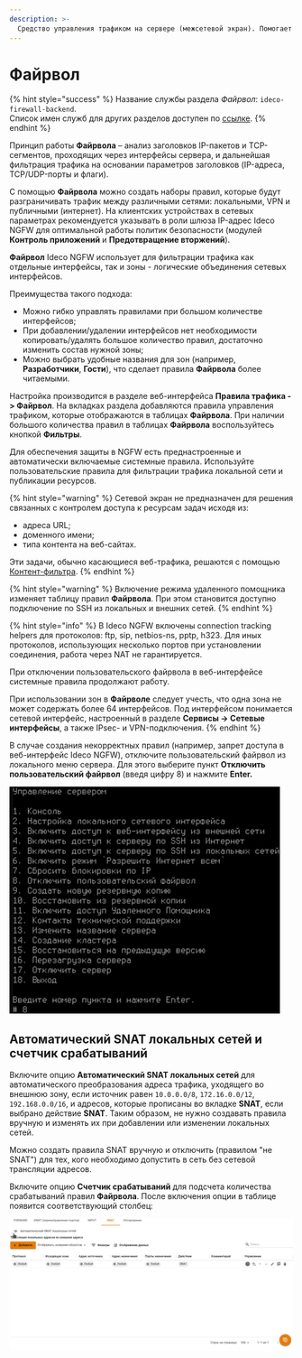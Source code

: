 ```yaml
---
description: >-
  Средство управления трафиком на сервере (межсетевой экран). Помогает ограничивать пользовательский трафик. 
---
```


# Файрвол

{% hint style="success" %}
Название службы раздела *Файрвол*: `ideco-firewall-backend`. \
Список имен служб для других разделов доступен по [ссылке](/settings/server-management/terminal/README.md).
{% endhint %}

Принцип работы **Файрвола** – анализ заголовков IP-пакетов и TCP-сегментов, проходящих через интерфейсы сервера, и дальнейшая фильтрация трафика на основании параметров заголовков (IP-адреса, TCP/UDP-порты и флаги).

С помощью **Файрвола** можно создать наборы правил, которые будут разграничивать трафик между различными сетями: локальными, VPN и публичными (интернет). На клиентских устройствах в сетевых параметрах рекомендуется указывать в роли шлюза IP-адрес Ideco NGFW для оптимальной работы политик безопасности (модулей **Контроль приложений** и **Предотвращение вторжений**).

**Файрвол** Ideco NGFW использует для фильтрации трафика как отдельные интерфейсы, так и зоны - логические объединения сетевых интерфейсов.

Преимущества такого подхода:

* Можно гибко управлять правилами при большом количестве интерфейсов;
* При добавлении/удалении интерфейсов нет необходимости копировать/удалять большое количество правил, достаточно изменить состав нужной зоны;
* Можно выбрать удобные названия для зон (например, **Разработчики**, **Гости**), что сделает правила **Файрвола** более читаемыми.

Настройка производится в разделе веб-интерфейса **Правила трафика -> Файрвол**. На вкладках раздела добавляются правила управления трафиком, которые отображаются в таблицах **Файрвола**. При наличии большого количества правил в таблицах **Файрвола** воспользуйтесь кнопкой **Фильтры**.

Для обеспечения защиты в NGFW есть преднастроенные и автоматически включаемые системные правила. Используйте пользовательские правила для фильтрации трафика локальной сети и публикации ресурсов. 

{% hint style="warning" %}
Сетевой экран не предназначен для решения связанных с контролем доступа к ресурсам задач исходя из:

* адреса URL; 
* доменного имени;
* типа контента на веб-сайтах. 

Эти задачи, обычно касающиеся веб-трафика, решаются с помощью [Контент-фильтра](/settings/access-rules/content-filter/README.md).
{% endhint %}

{% hint style="warning" %}
Включение режима удаленного помощника изменяет таблицу правил **Файрвола**. При этом становится доступно подключение по SSH из локальных и внешних сетей.
{% endhint %}

{% hint style="info" %}
В Ideco NGFW включены connection tracking helpers для протоколов: ftp, sip, netbios-ns, pptp, h323. Для иных протоколов, использующих несколько портов при установлении соединения, работа через NAT не гарантируется.

При отключении пользовательского файрвола в веб-интерфейсе системные правила продолжают работу.

При использовании зон в **Файрволе** следует учесть, что одна зона не может содержать более 64 интерфейсов. Под интерфейсом понимается сетевой интерфейс, настроенный в разделе **Сервисы -> Сетевые интерфейсы**, а также IPsec- и VPN-подключения.
{% endhint %}

В случае создания некорректных правил (например, запрет доступа в веб-интерфейс Ideco NGFW), отключите пользовательский файрвол из локального меню сервера. Для этого выберите пункт **Отключить пользовательский файрвол** (введя цифру 8) и нажмите **Enter.**

![](/.gitbook/assets/firewall-down.png)

## Автоматический SNAT локальных сетей и счетчик срабатываний

Включите опцию **Автоматический SNAT локальных сетей** для автоматического преобразования адреса трафика, уходящего во внешнюю зону, если источник равен `10.0.0.0/8`, `172.16.0.0/12`, `192.168.0.0/16`, и адресов, которые прописаны во вкладке **SNAT**, если выбрано действие **SNAT**. Таким образом, не нужно создавать правила вручную и изменять их при добавлении или изменении локальных сетей.

Можно создать правила SNAT вручную и отключить (правилом "не SNAT") для тех, кого необходимо допустить в сеть без сетевой трансляции адресов.

Включите опцию **Счетчик срабатываний** для подсчета количества срабатываний правил **Файрвола**. После включения опции в таблице появится соответствующий столбец:

![](/.gitbook/assets/snat.gif)

<!-- Включить опцию можно, нажав на **Отображение данных**. -->